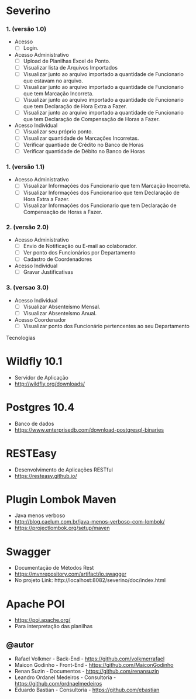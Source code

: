 # Severino

### 1. (versão 1.0)
* Acesso
  - [ ] Login.
* Acesso Administrativo
  - [ ] Upload de Planilhas Excel de Ponto.
  - [ ] Visualizar lista de Arquivos Importados
  - [ ] Visualizar junto ao arquivo importado a quantidade de Funcionario que estavam no arquivo.
  - [ ] Visualizar junto ao arquivo importado a quantidade de Funcionario que tem Marcação Incorreta.
  - [ ] Visualizar junto ao arquivo importado a quantidade de Funcionario que tem Declaração de Hora Extra a Fazer.
  - [ ] Visualizar junto ao arquivo importado a quantidade de Funcionario que tem Declaração de Compensação de Horas a Fazer.
* Acesso Individual
  - [ ] Visualizar seu próprio ponto.
  - [ ] Visualizar quantidade de Marcações Incorretas.
  - [ ] Verificar quantiade de Crédito no Banco de Horas
  - [ ] Verificar quantidade de Débito no Banco de Horas

### 1. (versão 1.1)
* Acesso Administrativo 
  - [ ] Visualizar Informações dos Funcionario que tem Marcação Incorreta.
  - [ ] Visualizar Informações dos Funcionarioo que tem Declaração de Hora Extra a Fazer.
  - [ ] Visualizar Informações dos Funcionario que tem Declaração de Compensação de Horas a Fazer.

### 2. (versão 2.0)
* Acesso Administrativo
  - [ ] Envio de Notificação ou E-mail ao colaborador.
  - [ ] Ver ponto dos Funcionários por Departamento
  - [ ] Cadastro de Coordenadores
* Acesso Individual
  - [ ] Gravar Justificativas

### 3. (versao 3.0)
* Acesso Individual
  - [ ] Visualizar Absenteísmo Mensal.
  - [ ] Visualizar Absenteísmo Anual.
* Acesso Coordenador
  - [ ] Visualizar ponto dos Funcionário pertencentes ao seu Departamento

Tecnologias

# Wildfly 10.1
* Servidor de Aplicação
* http://wildfly.org/downloads/

# Postgres 10.4
* Banco de dados
* https://www.enterprisedb.com/download-postgresql-binaries

# RESTEasy
* Desenvolvimento de Aplicações RESTful
* https://resteasy.github.io/

# Plugin Lombok Maven
* Java menos verboso
* http://blog.caelum.com.br/java-menos-verboso-com-lombok/
* https://projectlombok.org/setup/maven

# Swagger
* Documentação de Métodos Rest
* https://mvnrepository.com/artifact/io.swagger
* No projeto Link: http://localhost:8082/severino/doc/index.html

# Apache POI
* https://poi.apache.org/
* Para interpretação das planilhas

## @autor 
* Rafael Volkmer - Back-End - https://github.com/volkmerrafael
* Maicon Godinho - Front-End - https://github.com/MaiconGodinho
* Renan Suzin - Documentos - https://github.com/renansuzin
* Leandro Ordanel Medeiros - Consultoria - https://github.com/ordnaelmedeiros
* Eduardo Bastian - Consultoria - https://github.com/ebastian
